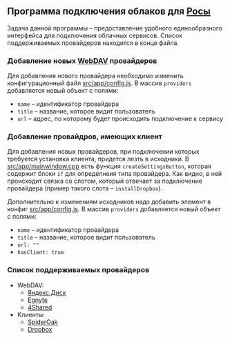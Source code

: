 ## Программа подключения облаков для [Росы](http://www.rosalab.ru/products/desktop)
Задача данной программы – предоставление удобного единообразного интерфейса для подключения облачных сервисов. Список поддерживаемых провайдеров находится в конце файла. 


### Добавление новых [WebDAV](http://en.wikipedia.org/wiki/WebDAV) провайдеров

Для добавления нового провайдера необходимо изменить конфигурационный файл [src/app/config.js](src/app/config.js). В массив ```providers``` добавляется новый объект с полями:
* ```name``` – идентификатор провайдера
* ```title``` – название, которое видит пользователь
* ```url``` – адрес, по которому будет происходить подключение к сервису

### Добавление провайдров, имеющих клиент

Для добавления новых провайдеров, при подключении которых требуется установка клиента, придется лезть в исходники. В  [src/app/mainwindow.cpp](src/app/mainwindow.cpp) есть функция ```createSettingsButton```, которая содержит блоки ```if``` для определнеия типа провайдера. Как видно, в ней происходит связка со слотом, который отвечает за подключение провайдера (пример такого слота – ```installDropbox```). 

Дополнительно к изменениям исходников надо добавить элемент в конфиг [src/app/config.js](src/app/config.js). В массив ```providers``` добавляется новый объект с полями:
* ```name``` – идентификатор провайдера
* ```title``` – название, которое видит пользователь
* ```url: ""```
* ```hasClient: true```

### Список поддерживаемых провайдеров
* WebDAV:
  * [Яндекс.Диск](https://disk.yandex.ru)  
  * [Egnyte](http://www.egnyte.com/)
  * [4Shared](http://www.4shared.com/)
* Клиенты:
  * [SpiderOak](https://spideroak.com)
  * [Dropbox](https://www.dropbox.com)
